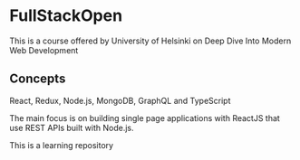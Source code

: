 # FullStackOpen

This is a course offered by University of Helsinki on Deep Dive Into Modern Web Development

## Concepts

React,
Redux,
Node.js,
MongoDB,
GraphQL and
TypeScript

The main focus is on building single page applications with ReactJS that use REST APIs built with Node.js.

This is a learning repository
